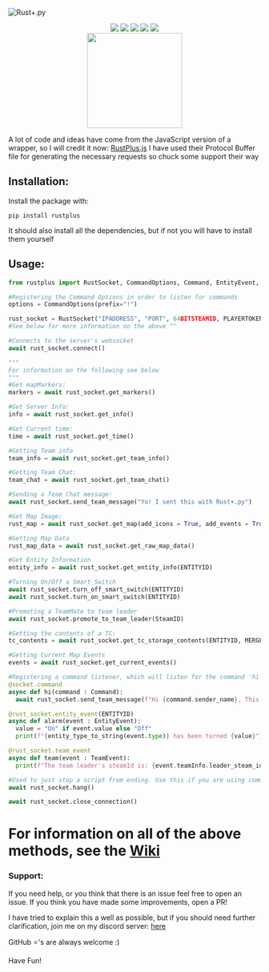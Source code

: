 ![Rust+.py](https://raw.githubusercontent.com/olijeffers0n/rustplus/master/icon.png)
<div align = "center">
	<img src = "https://lt.ollieee.xyz/rplusdownloadsbadge">
	<img src = "https://img.shields.io/pypi/v/rustplus?label=PYPI%20Version">
	<img src = "https://img.shields.io/pypi/l/rustplus">
	<img src = "https://img.shields.io/github/stars/olijeffers0n/rustplus?label=GitHub%20Stars">
	<a href = "https://discord.gg/nQqJe8qvP8">
		<img src = "https://img.shields.io/discord/872406750639321088?label=Discord">
	</a>
    <div>
        <a href = "https://ko-fi.com/O5O3ALGLJ">
            <img src= "https://ko-fi.com/img/githubbutton_sm.svg" width="190">
        </a>
    </div>
</div>

A lot of code and ideas have come from the JavaScript version of a wrapper, so I will credit it now:
[RustPlus.js](https://github.com/liamcottle/rustplus.js)
I have used their Protocol Buffer file for generating the necessary requests so chuck some support their way

## Installation:
Install the package with:
```
pip install rustplus
```
It should also install all the dependencies, but if not you will have to install them yourself

## Usage:
```py
from rustplus import RustSocket, CommandOptions, Command, EntityEvent, TeamEvent, entity_type_to_string

#Registering the Command Options in order to listen for commands
options = CommandOptions(prefix="!")

rust_socket = RustSocket("IPADDRESS", "PORT", 64BITSTEAMID, PLAYERTOKEN, command_options=options)
#See below for more information on the above ^^

#Connects to the server's websocket
await rust_socket.connect()

"""
For information on the following see below
"""
#Get mapMarkers:
markers = await rust_socket.get_markers()

#Get Server Info:
info = await rust_socket.get_info()

#Get Current time:
time = await rust_socket.get_time()

#Getting Team info
team_info = await rust_socket.get_team_info()

#Getting Team Chat:
team_chat = await rust_socket.get_team_chat()

#Sending a Team Chat message:
await rust_socket.send_team_message("Yo! I sent this with Rust+.py")

#Get Map Image:
rust_map = await rust_socket.get_map(add_icons = True, add_events = True, add_vending_machines= True, override_images = {})

#Getting Map Data
rust_map_data = await rust_socket.get_raw_map_data()

#Get Entity Information
entity_info = await rust_socket.get_entity_info(ENTITYID)

#Turning On/Off a Smart Switch
await rust_socket.turn_off_smart_switch(ENTITYID)
await rust_socket.turn_on_smart_switch(ENTITYID)

#Promoting a TeamMate to team leader
await rust_socket.promote_to_team_leader(SteamID)

#Getting the contents of a TC:
tc_contents = await rust_socket.get_tc_storage_contents(ENTITYID, MERGESTACKS : bool)

#Getting Current Map Events
events = await rust_socket.get_current_events()

#Registering a command listener, which will listen for the command 'hi' with the prefix we defined earlier
@socket.command
async def hi(command : Command): 
  await rust_socket.send_team_message(f"Hi {command.sender_name}, This is an automated reply from RustPlus.py!")

@rust_socket.entity_event(ENTITYID)
async def alarm(event : EntityEvent):
  value = "On" if event.value else "Off"
  print(f"{entity_type_to_string(event.type)} has been turned {value}")

@rust_socket.team_event
async def team(event : TeamEvent):
  print(f"The team leader's steamId is: {event.teamInfo.leader_steam_id}")

#Used to just stop a script from ending. Use this if you are using commands or events in a script
await rust_socket.hang()

await rust_socket.close_connection()
```

# For information on all of the above methods, see the [Wiki](https://github.com/olijeffers0n/rustplus/wiki)

### Support:
If you need help, or you think that there is an issue feel free to open an issue. If you think you have made some improvements, open a PR! 

I have tried to explain this a well as possible, but if you should need further clarification, join me on my discord server: [here](https://discord.gg/nQqJe8qvP8)

GitHub ⭐'s are always welcome :)

Have Fun! 

